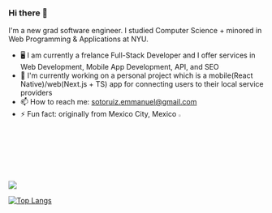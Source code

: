 ### Hi there 👋

I'm a new grad software engineer. I studied Computer Science + minored in Web Programming & Applications at NYU.

- 🖥️ I am currently a frelance Full-Stack Developer and I offer services in Web Development, Mobile App Development, API, and SEO
- 🔭 I'm currently working on a personal project which is a mobile(React Native)/web(Next.js + TS) app for connecting users to their local service providers
- 📫 How to reach me: sotoruiz.emmanuel@gmail.com
- ⚡ Fun fact: originally from Mexico City, Mexico <img width="3%" src="https://raw.githubusercontent.com/csmoore/country-flag-icons/master/country-flags-4x3-png/mx.png" />

<a href="https://github.com/mannysotoruiz/github-readme-stats">
  <img align="center" src="https://github-readme-stats.vercel.app/api?username=mannysotoruiz&show_icons=true&hide=stars" />
</a>

[![Top Langs](https://github-readme-stats.vercel.app/api/top-langs/?username=mannysotoruiz&layout=compact)](https://github.com/anuraghazra/github-readme-stats)
